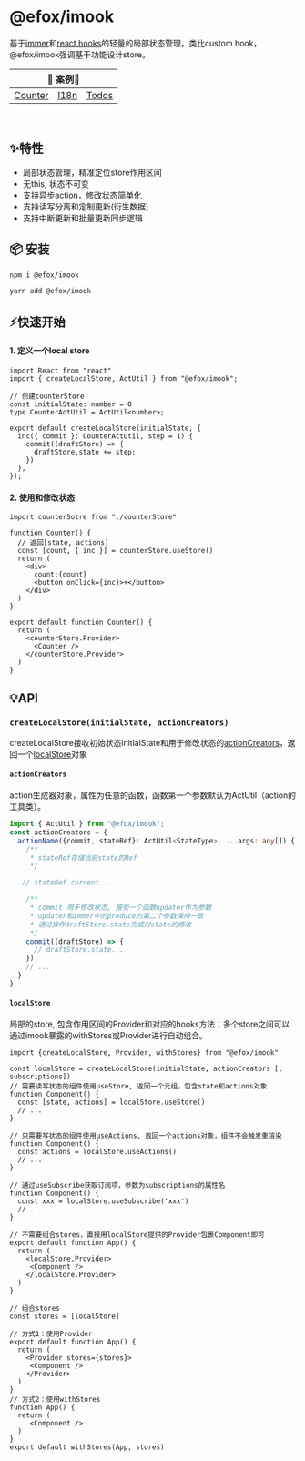 # @efox/imook

基于[immer](https://immerjs.github.io/immer/docs/introduction)和[react hooks](https://reactjs.org/docs/hooks-intro.html)的轻量的局部状态管理，类比custom hook，@efox/imook强调基于功能设计store。

<table>
  <thead>
    <tr>
      <th colspan="3">🎯 案例🎯 </th>
    </tr>
  </thead>
  <tbody>
    <tr>
      <td><a href="https://codesandbox.io/s/counter-tracked-68lq9" rel="nofollow">Counter</a></td>
      <td><a href="https://codesandbox.io/s/i18n-track-mffq5" rel="nofollow">I18n</a></td>
      <td><a href="https://codesandbox.io/s/todos-tracked-w5pm3" rel="nofollow">Todos</a></td>
    </tr>
  </tbody>
</table>
<br />

## ✨特性
+ 局部状态管理，精准定位store作用区间
+ 无this, 状态不可变
+ 支持异步action，修改状态简单化
+ 支持读写分离和定制更新(衍生数据)
+ 支持中断更新和批量更新同步逻辑

## 📦 安装

```sh
npm i @efox/imook
```

```sh
yarn add @efox/imook
```

## ⚡快速开始

#### 1. 定义一个local store
```tsx
import React from "react"
import { createLocalStore, ActUtil } from "@efox/imook";

// 创建counterStore
const initialState: number = 0
type CounterActUtil = ActUtil<number>;

export default createLocalStore(initialState, {
  inc({ commit }: CounterActUtil, step = 1) {
    commit((draftStore) => {
      draftStore.state += step;
    })
  },
});
```

#### 2. 使用和修改状态

```tsx
import counterSotre from "./counterStore"

function Counter() {
  // 返回[state, actions]
  const [count, { inc }] = counterStore.useStore()
  return (
    <div>
      count:{count}
      <button onClick={inc}>+</button>
    </div>
  )
}

export default function Counter() {
  return (
    <counterStore.Provider>
      <Counter />
    </counterStore.Provider>
  )
}
```

## 💡API
### ```createLocalStore(initialState, actionCreators)```
createLocalStore接收初始状态initialState和用于修改状态的[actionCreators](#actioncreators)，返回一个[localStore](#localstore)对象

#### ```actionCreators```
action生成器对象，属性为任意的函数，函数第一个参数默认为ActUtil（action的工具类）。
```ts
import { ActUtil } from "@efox/imook";
const actionCreators = {
  actionName({commit, stateRef}: ActUtil<StateType>, ...args: any[]) {
    /** 
     * stateRef存储当前state的Ref
     */

   // stateRef.current...

    /**
     * commit 用于修改状态, 接受一个函数updater作为参数
     * updater和immer中的produce的第二个参数保持一致
     * 通过操作draftStore.state完成对state的修改
     */
    commit((draftStore) => {
      // draftStore.state...
    });
    // ...
  }
}
```

#### ```localStore```
局部的store, 包含作用区间的Provider和对应的hooks方法；多个store之间可以通过imook暴露的withStores或Provider进行自动组合。
```tsx
import {createLocalStore, Provider, withStores} from "@efox/imook"

const localStore = createLocalStore(initialState, actionCreators [, subscriptions])
// 需要读写状态的组件使用useStore, 返回一个元组，包含state和actions对象
function Component() {
  const [state, actions] = localStore.useStore()
  // ...
}

// 只需要写状态的组件使用useActions, 返回一个actions对象，组件不会触发重渲染
function Component() {
  const actions = localStore.useActions()
  // ...
}

// 通过useSubscribe获取订阅项，参数为subscriptions的属性名
function Component() {
  const xxx = localStore.useSubscribe('xxx')
  // ...
}

// 不需要组合stores，直接用localStore提供的Provider包裹Component即可
export default function App() {
  return (
    <localStore.Provider>
     <Component />
    </localStore.Provider>
  )
}

// 组合stores
const stores = [localStore]

// 方式1：使用Provider
export default function App() {
  return (
    <Provider stores={stores}>
     <Component />
    </Provider>
  )
}
// 方式2：使用withStores
function App() {
  return (
     <Component />
  )
}
export default withStores(App, stores)
```



